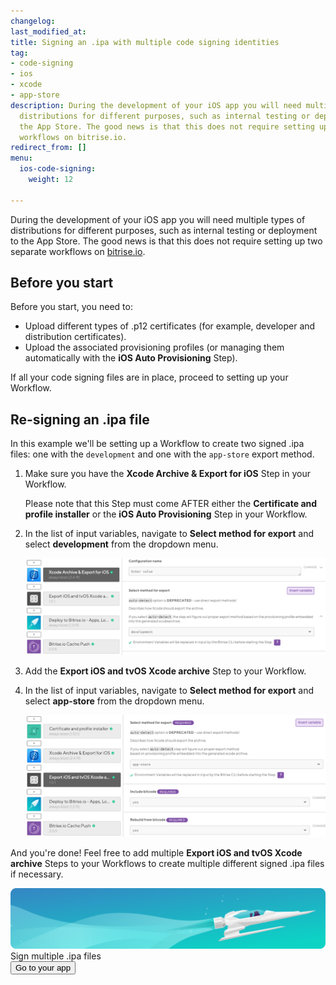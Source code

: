 ```yaml
---
changelog:
last_modified_at:
title: Signing an .ipa with multiple code signing identities
tag:
- code-signing
- ios
- xcode
- app-store
description: During the development of your iOS app you will need multiple types of
  distributions for different purposes, such as internal testing or deployment to
  the App Store. The good news is that this does not require setting up two separate
  workflows on bitrise.io.
redirect_from: []
menu:
  ios-code-signing:
    weight: 12

---
```

During the development of your iOS app you will need multiple types of distributions for different purposes, such as internal testing or deployment to the App Store. The good news is that this does not require setting up two separate workflows on [bitrise.io](https://www.bitrise.io).

## Before you start

Before you start, you need to:

* Upload different types of .p12 certificates (for example, developer and distribution certificates).
* Upload the associated provisioning profiles (or managing them automatically with the **iOS Auto Provisioning** Step).

If all your code signing files are in place, proceed to setting up your Workflow. 

## Re-signing an .ipa file

In this example we'll be setting up a Workflow to create two signed .ipa files: one with the `development` and one with the `app-store` export method.

1. Make sure you have the **Xcode Archive & Export for iOS** Step in your Workflow.

   Please note that this Step must come AFTER either the **Certificate and profile installer** or the **iOS Auto Provisioning** Step in your Workflow.
2. In the list of input variables, navigate to **Select method for export** and select **development** from the dropdown menu.

   ![](/img/development-select-method-for-export.png)
3. Add the **Export iOS and tvOS Xcode archive** Step to your Workflow.
4. In the list of input variables, navigate to **Select method for export** and select **app-store** from the dropdown menu.

   ![](/img/app-store-export-method-2.png)

And you're done! Feel free to add multiple **Export iOS and tvOS Xcode archive** Steps to your Workflows to create multiple different signed .ipa files if necessary.

<div class="banner">
<img src="/assets/images/banner-bg-888x170.png" style="border: none;">
<div class="deploy-text">Sign multiple .ipa files</div>
<a target="_blank" href="https://app.bitrise.io/dashboard/builds"><button class="button">Go to your app</button></a>
</div>